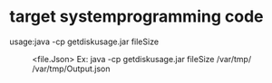 # target systemprogramming code

usage:java -cp getdiskusage.jar fileSize <dir> <file.Json>
Ex: 	java -cp getdiskusage.jar fileSize /var/tmp/ /var/tmp/Output.json
